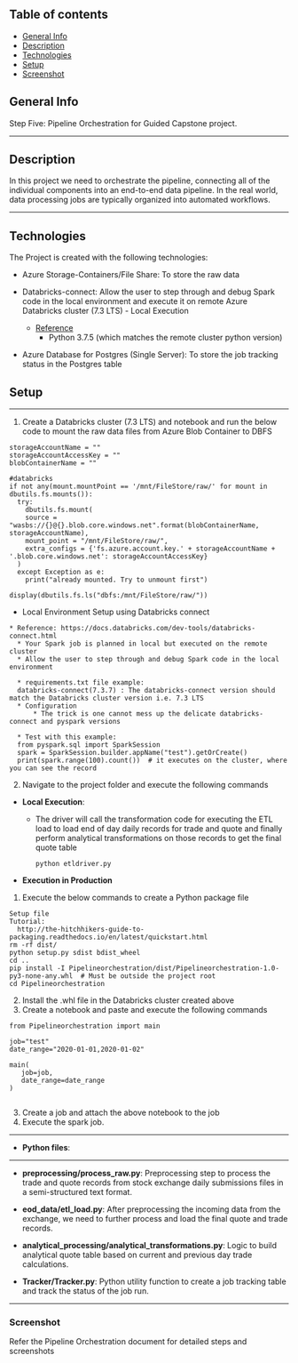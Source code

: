 ## Table of contents
* [General Info](#general-info)
* [Description](#description)
* [Technologies](#technologies)
* [Setup](#setup)
* [Screenshot](#screenshot)


## General Info
Step Five: Pipeline Orchestration for Guided Capstone project.


<hr/>

## Description
In this project we need to orchestrate the pipeline, connecting all of the individual components into an end-to-end data pipeline. In the real world, data processing jobs are typically organized into automated workflows.

<hr/>

## Technologies
The Project is created with the following technologies:
* Azure Storage-Containers/File Share: To store the raw data
* Databricks-connect: Allow the user to step through and debug Spark code in the local environment and execute it on remote Azure Databricks cluster (7.3 LTS) - Local Execution
    * [Reference](https://docs.databricks.com/dev-tools/databricks-connect.html)
       * Python 3.7.5 (which matches the remote cluster python version)

* Azure Database for Postgres (Single Server): To store the job tracking status in the Postgres table

    


## Setup

<hr/>

1. Create a Databricks cluster (7.3 LTS) and notebook and run the below code to mount the raw data files from Azure Blob Container to DBFS

```
storageAccountName = ""
storageAccountAccessKey = ""
blobContainerName = ""

#databricks
if not any(mount.mountPoint == '/mnt/FileStore/raw/' for mount in dbutils.fs.mounts()):
  try:
    dbutils.fs.mount(
    source = "wasbs://{}@{}.blob.core.windows.net".format(blobContainerName, storageAccountName),
    mount_point = "/mnt/FileStore/raw/",
    extra_configs = {'fs.azure.account.key.' + storageAccountName + '.blob.core.windows.net': storageAccountAccessKey}
  )
  except Exception as e:
    print("already mounted. Try to unmount first")

display(dbutils.fs.ls("dbfs:/mnt/FileStore/raw/"))

```

*  Local Environment Setup using Databricks connect
  ```
  * Reference: https://docs.databricks.com/dev-tools/databricks-connect.html
    * Your Spark job is planned in local but executed on the remote cluster
    * Allow the user to step through and debug Spark code in the local environment

    * requirements.txt file example:
    databricks-connect(7.3.7) : The databricks-connect version should match the Databricks cluster version i.e. 7.3 LTS
    * Configuration
        * The trick is one cannot mess up the delicate databricks-connect and pyspark versions

    * Test with this example:
    from pyspark.sql import SparkSession
    spark = SparkSession.builder.appName("test").getOrCreate()
    print(spark.range(100).count())  # it executes on the cluster, where you can see the record

  ```

2. Navigate to the project folder and execute the following commands


  * <b>Local Execution</b>: 

    * The driver will call the transformation code for executing the ETL load to load end of day daily records for trade and quote and finally perform analytical transformations on those records to get the final quote table

      ```
      python etldriver.py

      ```


* <b>Execution in Production</b>

1. Execute the below commands to create a Python package file

```
Setup file
Tutorial:
  http://the-hitchhikers-guide-to-packaging.readthedocs.io/en/latest/quickstart.html
rm -rf dist/
python setup.py sdist bdist_wheel
cd ..
pip install -I Pipelineorchestration/dist/Pipelineorchestration-1.0-py3-none-any.whl  # Must be outside the project root
cd Pipelineorchestration
```

2. Install the .whl file in the Databricks cluster created above
3. Create a notebook and paste and execute the following commands

```
from Pipelineorchestration import main

job="test"
date_range="2020-01-01,2020-01-02"

main(
   job=job,
   date_range=date_range
)


```
3. Create a job and attach the above notebook to the job
4. Execute the spark job.

<hr/>

* <b>Python files</b>:

<hr/>

   * <b>preprocessing/process_raw.py</b>: Preprocessing step to process the trade and quote records from stock exchange daily submissions files in a semi-structured text format.

   * <b>eod_data/etl_load.py</b>: After preprocessing the incoming data from the exchange, we need to further process and load the final quote and trade records.

   * <b>analytical_processing/analytical_transformations.py</b>: Logic to build analytical quote table based on current and previous day trade calculations.

   * <b>Tracker/Tracker.py</b>: Python utility function to create a job tracking table and track the status of the job run.

<hr/>



### Screenshot

Refer the Pipeline Orchestration document for detailed steps and screenshots

